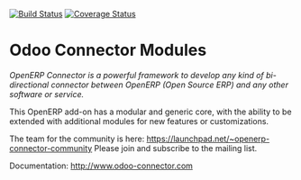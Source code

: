 [![Build Status](https://travis-ci.org/OCA/connector.svg?branch=7.0)](https://travis-ci.org/OCA/connector)
[![Coverage Status](https://coveralls.io/repos/OCA/connector/badge.png?branch=7.0)](https://coveralls.io/r/OCA/connector?branch=7.0)

Odoo Connector Modules
======================

*OpenERP Connector is a powerful framework to develop any kind of bi-directional connector between OpenERP (Open Source ERP) and any other software or service.*

This OpenERP add-on has a modular and generic core, with the ability to be extended with additional modules for new features or customizations.

The team for the community is here: https://launchpad.net/~openerp-connector-community
Please join and subscribe to the mailing list.

Documentation:
http://www.odoo-connector.com
